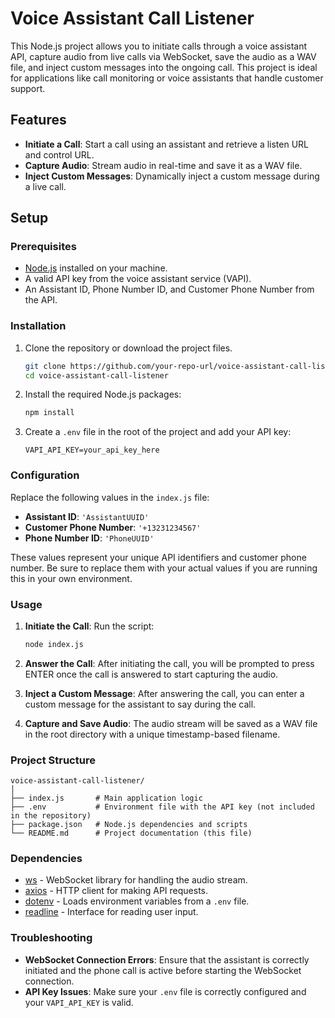 # Voice Assistant Call Listener

This Node.js project allows you to initiate calls through a voice assistant API, capture audio from live calls via WebSocket, save the audio as a WAV file, and inject custom messages into the ongoing call. This project is ideal for applications like call monitoring or voice assistants that handle customer support.

## Features

- **Initiate a Call**: Start a call using an assistant and retrieve a listen URL and control URL.
- **Capture Audio**: Stream audio in real-time and save it as a WAV file.
- **Inject Custom Messages**: Dynamically inject a custom message during a live call.

## Setup

### Prerequisites

- [Node.js](https://nodejs.org/) installed on your machine.
- A valid API key from the voice assistant service (VAPI).
- An Assistant ID, Phone Number ID, and Customer Phone Number from the API.

### Installation

1. Clone the repository or download the project files.
   ```bash
   git clone https://github.com/your-repo-url/voice-assistant-call-listener.git
   cd voice-assistant-call-listener
   ```

2. Install the required Node.js packages:
   ```bash
   npm install
   ```

3. Create a `.env` file in the root of the project and add your API key:
   ```env
   VAPI_API_KEY=your_api_key_here
   ```

### Configuration

Replace the following values in the `index.js` file:

- **Assistant ID**: `'AssistantUUID'`
- **Customer Phone Number**: `'+13231234567'`
- **Phone Number ID**: `'PhoneUUID'`

These values represent your unique API identifiers and customer phone number. Be sure to replace them with your actual values if you are running this in your own environment.

### Usage

1. **Initiate the Call**:
   Run the script:
   ```bash
   node index.js
   ```

2. **Answer the Call**:
   After initiating the call, you will be prompted to press ENTER once the call is answered to start capturing the audio.

3. **Inject a Custom Message**:
   After answering the call, you can enter a custom message for the assistant to say during the call.

4. **Capture and Save Audio**:
   The audio stream will be saved as a WAV file in the root directory with a unique timestamp-based filename.

### Project Structure

```
voice-assistant-call-listener/
│
├── index.js       # Main application logic
├── .env           # Environment file with the API key (not included in the repository)
├── package.json   # Node.js dependencies and scripts
└── README.md      # Project documentation (this file)
```

### Dependencies

- [ws](https://www.npmjs.com/package/ws) - WebSocket library for handling the audio stream.
- [axios](https://www.npmjs.com/package/axios) - HTTP client for making API requests.
- [dotenv](https://www.npmjs.com/package/dotenv) - Loads environment variables from a `.env` file.
- [readline](https://nodejs.org/api/readline.html) - Interface for reading user input.

### Troubleshooting

- **WebSocket Connection Errors**: Ensure that the assistant is correctly initiated and the phone call is active before starting the WebSocket connection.
- **API Key Issues**: Make sure your `.env` file is correctly configured and your `VAPI_API_KEY` is valid.

